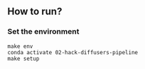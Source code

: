 ## How to run?
### Set the environment
```
make env
conda activate 02-hack-diffusers-pipeline
make setup
```

